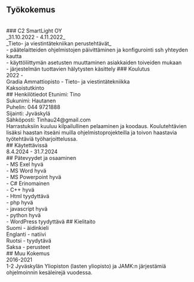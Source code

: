 ## Työkokemus <br />
<br />
### C2 SmartLight OY <br />
_31.10.2022 - 4.11.2022_ <br />
_Tieto- ja viestintätekniikan perustehtävät_ <br />
- päätelaitteiden ohjelmistojen päivittäminen ja konfigurointi ssh yhteyden kautta <br />
- käyttöliittymän asetusten muuttaminen asiakkaiden toiveiden mukaan <br />
- järjestelmän tuottavien hälytysten käsittely
### Koulutus <br />
2022 - <br />
Gradia Ammattiopisto - Tieto- ja viestintätekniikka <br />
Kaksoistutkinto <br />
## Henkilötiedot
Etunimi: Tino <br />
Sukunimi: Hautanen <br />
Puhelin: 044 9721888 <br />
Sijainti: Jyväskylä <br />
Sähköposti: Tinhau24@gmail.com <br />
Harrastuksiin kuuluu kilpailullinen pelaaminen ja koodaus. Koulutehtävien lisäksi haastan itseäni muilla ohjelmistoprojekteilla ja toivon haastavia työtehtäviä työharjoittelussa. <br />
## Käytettävissä <br />
8.4.2024 - 31.7.2024 <br />
## Pätevyydet ja osaaminen <br />
- MS Exel hyvä <br />
- MS Word hyvä <br />
- MS Powerpoint hyvä <br />
- C# Erinomainen <br />
- C++ hyvä <br />
- Html tyydyttävä <br />
- php hyvä <br />
- javascript hyvä <br />
- python hyvä <br />
- WordPress tyydyttävä
## Kielitaito <br />
Suomi - äidinkieli <br />
Englanti - natiivi <br />
Ruotsi - tyydytävä <br />
Saksa - perusteet <br />
## Muu Kokemus <br />
2016-2021 <br />
1-2 Jyväskylän Yliopiston (lasten yliopisto) ja JAMK:n järjestämiä ohjelmoinnin kesäleirejä vuodessa.
